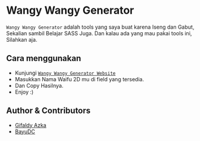 # Wangy Wangy Generator

`Wangy Wangy Generator` adalah tools yang saya buat karena Iseng dan Gabut, Sekalian sambil Belajar SASS Juga. Dan kalau ada yang mau pakai tools ini, Silahkan aja.

## Cara menggunakan

- Kunjungi [`Wangy Wangy Generator Website`](https://gifaldyazkaa.github.io/wangy-wangy)
- Masukkan Nama Waifu 2D mu di field yang tersedia.
- Dan Copy Hasilnya.
- Enjoy :)

## Author & Contributors

- [Gifaldy Azka](https://github.com/gifaldyazkaa)
- [BayuDC](https://github.com/BayuDC)
